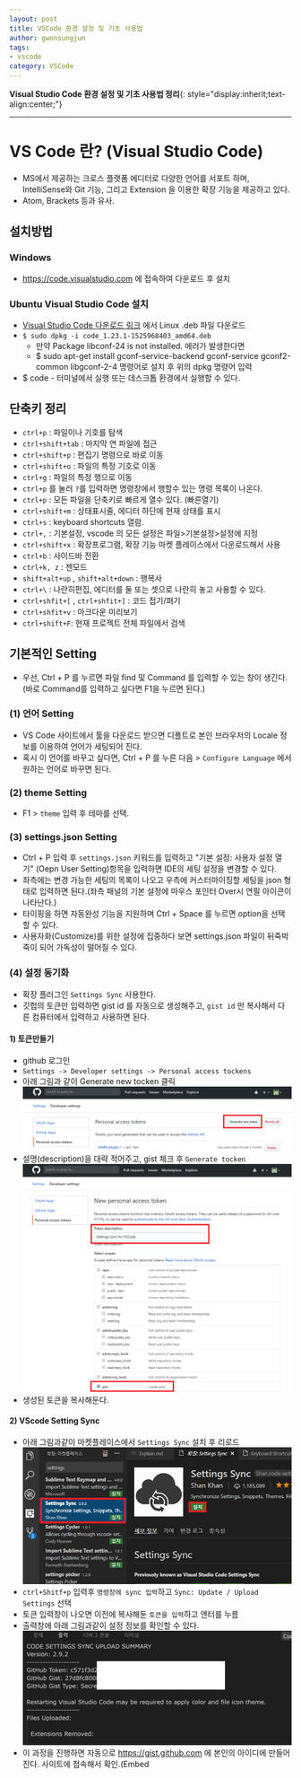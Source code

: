 ```yaml
---
layout: post
title: VSCode 환경 설정 및 기초 사용법
author: gwonsungjun
tags:
- vscode
category: VSCode
---
```


**Visual Studio Code 환경 설정 및 기초 사용법 정리**{: style="display:inherit;text-align:center;"}

---
# VS Code 란? (Visual Studio Code)
- MS에서 제공하는 크로스 플랫폼 에디터로 다양한 언어를 서포트 하며, IntelliSense와 Git 기능, 그리고 Extension 을 이용한 확장 기능을 제공하고 있다.
- Atom, Brackets 등과 유사.

## 설치방법

### Windows
 - <https://code.visualstudio.com> 에 접속하여 다운로드 후 설치

### Ubuntu Visual Studio Code 설치
- [Visual Studio Code 다운로드 링크](https://code.visualstudio.com/Download) 에서 Linux .deb 파일 다운로드
- `$ sudo dpkg -i code_1.23.1-1525968403_amd64.deb`
  - 만약  Package libconf-24 is not installed. 에러가 발생한다면  
  - $ sudo apt-get install gconf-service-backend gconf-service gconf2-common libgconf-2-4 명령어로 설치 후 위의 dpkg 명령어 입력
- $ code - 터미널에서 실행 또는 데스크톱 환경에서 실행할 수 있다.

## 단축키 정리
- `ctrl+p` : 파일이나 기호를 탐색
- `ctrl+shift+tab` : 마지막 연 파일에 접근
- `ctrl+shift+p` : 편집기 명령으로 바로 이동
- `ctrl+shift+o` : 파일의 특정 기호로 이동
- `ctrl+g` : 파일의 특정 행으로 이동
- `ctrl+p` 를 눌러 `?`를 입력하면 명령창에서 행할수 있는 명령 목록이 나온다.
- `ctrl+p` : 모든 파일을 단축키로 빠르게 열수 있다. (빠른열기)
- `ctrl+shift+m` : 상태표시줄, 에디터 하단에 현재 상태를 표시
- `ctrl+s` : keyboard shortcuts 열람.
- `ctrl+,` : 기본설정, vscode 의 모든 설정은 파일>기본설정>설정에 지정
- `ctrl+shift+x` : 확장프로그램, 확장 기능 마켓 플레이스에서 다운로드해서 사용
- `ctrl+b` : 사이드바 전환
- `ctrl+k, z` : 젠모드
- `shift+alt+up` , `shift+alt+down` : 행복사
- `ctrl+\` : 나란히편집, 에디터를 둘 또는 셋으로 나란히 놓고 사용할 수 있다.
- `ctrl+shfit+[` , `ctrl+shfit+]` : 코드 접기/펴기
- `ctrl+shfit+v` : 마크다운 미리보기
- `ctrl+shift+F`: 현재 프로젝트 전체 파일에서 검색

## 기본적인 Setting
- 우선, Ctrl + P 를 누르면 파일 find 및 Command 를 입력할 수 있는 창이 생긴다. (바로 Command를 입력하고 싶다면 F1을 누르면 된다.)

### (1) 언어 Setting
- VS Code 사이트에서 툴을 다운로드 받으면 디폴트로 본인 브라우저의 Locale 정보를 이용하여 언어가 세팅되어 진다.
- 혹시 이 언어를 바꾸고 싶다면, Ctrl + P 를 누른 다음 > `Configure Language` 에서 원하는 언어로 바꾸면 된다.

### (2) theme Setting
- F1 > `theme` 입력 후 테마를 선택.

### (3) settings.json Setting
- Ctrl + P 입력 후 `settings.json` 키워드를 입력하고 "기본 설정: 사용자 설정 열기" (Oepn User Setting)항목을 입력하면 IDE의 세팅 설정을 변경할 수 있다.
- 좌측에는 변경 가능한 세팅의 목록이 나오고 우측에 커스터마이징할 세팅을 json 형태로 입력하면 된다.(좌측 패널의 기본 설정에 마우스 포인터 Over시 연필 아이콘이 나타난다.)
- 타이핑을 하면 자동완성 기능을 지원하며 Ctrl + Space 를 누르면 option을 선택할 수 있다.
- 사용자화(Customize)를 위한 설정에 집중하다 보면 settings.json 파일이 뒤죽박죽이 되어 가독성이 떨어질 수 있다.

### (4) 설정 동기화
- 확장 플러그인 `Settings Sync` 사용한다.
- 깃헙의 토큰만 입력하면 gist id 를 자동으로 생성해주고, `gist id` 만 복사해서 다른 컴퓨터에서 입력하고 사용하면 된다.

#### 1) 토큰만들기
- github 로그인
- `Settings -> Developer settings -> Personal access tockens`
- 아래 그림과 같이 Generate new tocken 클릭
![vsSyncSetting1](/assets/images/usingimages/vscode/vsSyncSetting1.PNG)
- 설명(description)을 대략 적어주고, gist 체크 후 `Generate tocken`
![vsSyncSetting2](/assets/images/usingimages/vscode/vsSyncSetting2.PNG)
- 생성된 토큰을 복사해둔다.

#### 2) VScode Setting Sync
- 아래 그림과같이 마켓플레이스에서 `Settings Sync` 설치 후 리로드
![vsSyncSetting3](/assets/images/usingimages/vscode/vsSyncSetting3.PNG)
- `ctrl+Shitf+p` 입력후 ``명령창에 sync 입력``하고 `Sync: Update / Upload Settings` 선택
- 토큰 입력창이 나오면 이전에 복사해둔 ``토큰을 입력``하고 엔터를 누름
- 출력창에 아래 그림과같이 설정 정보를 확인할 수 있다.
![vsSyncSetting4](/assets/images/usingimages/vscode/vsSyncSetting4.PNG)
- 이 과정을 진행하면 자동으로 <https://gist.github.com> 에 본인의 아이디에 만들어진다. 사이트에 접속해서 확인.(Embed <script>안의 url에서 본인 아이디 뒤에 있음)
- 이 아이디를 통해 다른 pc의 VSCode에서 동기화가 가능하다.

#### 3) 다른pc에서 동기화하기
- 다른pc에 설치된 vscode에서 Settings Sync를 설치하고 Ctrl+Shift+p 입력후 명령창에 sync 입력.
- Sync: Update/Upload Settings 선택 후 git 토큰과 gist ID를 차례대로 입력한다.
- 위의 설정 정보 그림에서 Github Tocken과 Github Gist에 해당
- 동기화 필요시 (단축키)
  - `Shift + Alt + U` : 현재설정을 github에 올리기(저장)
  - `Shift + Alt + D` : github에 있는 설정을 내려받아 적용하기

### (5) Git 연결

#### 1) Repository 초기화
- 프로젝트에 사용할 특정 폴더 선택해서 열기
- 좌측의 소스제어 메뉴에서 (해당 폴더) `리포지토리 초기화` 선택
- 파일을 생성하면(예를들어 readme.md) 소스 제어 아이콘에 추가/변경된 파일 갯수 확인 가능

#### 2) git Add
- 소스제어 메뉴에서 아래 그림과 같이 해당 파일이나, 변경내용(CHANGES)에 마우스를 위치시키면 + 아이콘이 보이고 클릭하여 `Stage 처리`를 할 수 있다.
![vscode-git1](/assets/images/usingimages/vscode/vscode-git1.png)
- stage 처리 후에 파일을 변경했다면 변경된 파일에 M 상태를 나타내는 아이콘이 표시됨

#### 3) git commit
- Git commit, 아래 그림처럼 커밋 메시지를 입력하고 commit 아이콘을 클릭하면 Local git 저장소로 반영된다.
![vscode-git2](/assets/images/usingimages/vscode/vscode-git2.png)

#### 4) add Remote repository
- Remote Git 추가
- 터미널을 열고(vscode에서 ctrl+&#96; 사용) $ git remote add origin "github repository url"

#### 5) git push
- Remote Repository로 Push, 아래 그림처럼 다음으로 푸시.. 클릭
![vscode-git3](/assets/images/usingimages/vscode/vscode-git3.png)
- 아래 그림처럼 remote add 한 origin, username, password 차례로 입력
![vscode-git4](/assets/images/usingimages/vscode/vscode-git4.png)

### (6) 추가 확장 플러그인 (AsciiDoc)
- marketplace에서 AsciiDoc 입력 후 Download
- 새창띄워서 미리보기 : `ctrl + shift + v`
- 사이드에서 미리보기 :단축키 : `ctrl + k v`
- 이외에 확장프로그램은 <https://junistory.blogspot.kr/2017/06/visualstudio-code_22.html> 참고

### Links
- <http://gomcine.tistory.com/entry/VS-Code-%EC%84%A4%EC%B9%98-%EB%B0%8F-%EC%84%B8%ED%8C%85%ED%95%98%EA%B8%B0>
- <http://gomcine.tistory.com/entry/VS-Code-%EA%B8%B0%EB%B3%B8-%EC%84%B8%ED%8C%85>
- <http://webnautes.tistory.com/905>
- <https://wiki.modernpug.org/pages/viewpage.action?pageId=8029113>
- <https://demun.github.io/vscode-tutorial/>
- <http://bimmermac.com/1242>
- <http://ccambo.gitlab.io/2017/07/09/VSCODE-VSCode%EC%97%90-Git-%EC%82%AC%EC%9A%A9%ED%95%98%EA%B8%B0/>
- <http://demun.tistory.com/2514>
